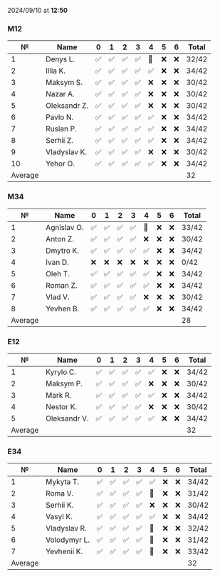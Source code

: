 2024/09/10 at **12:50**
### M12
|№|Name|0|1|2|3|4|5|6|Total|
|-----|-----|-----|-----|-----|-----|-----|-----|-----|-----|
|1|Denys L.|✅|✅|✅|✅|🔄|❌|❌|32/42|
|2|Illia K.|✅|✅|✅|✅|✅|❌|❌|34/42|
|3|Maksym S.|✅|✅|✅|✅|❌|❌|❌|30/42|
|4|Nazar A.|✅|✅|✅|✅|❌|❌|❌|30/42|
|5|Oleksandr Z.|✅|✅|✅|✅|❌|❌|❌|30/42|
|6|Pavlo N.|✅|✅|✅|✅|✅|❌|❌|34/42|
|7|Ruslan P.|✅|✅|✅|✅|✅|❌|❌|34/42|
|8|Serhii Z.|✅|✅|✅|✅|✅|❌|❌|34/42|
|9|Vladyslav K.|✅|✅|✅|✅|❌|❌|❌|30/42|
|10|Yehor O.|✅|✅|✅|✅|✅|❌|❌|34/42|
|Average|||||||||32|
### M34
|№|Name|0|1|2|3|4|5|6|Total|
|-----|-----|-----|-----|-----|-----|-----|-----|-----|-----|
|1|Agnislav O.|✅|✅|✅|✅|🔄|❌|❌|33/42|
|2|Anton Z.|✅|✅|✅|✅|❌|❌|❌|30/42|
|3|Dmytro K.|✅|✅|✅|✅|✅|❌|❌|34/42|
|4|Ivan D.|❌|❌|❌|❌|❌|❌|❌|0/42|
|5|Oleh T.|✅|✅|✅|✅|✅|❌|❌|34/42|
|6|Roman Z.|✅|✅|✅|✅|✅|❌|❌|34/42|
|7|Vlad V.|✅|✅|✅|✅|❌|❌|❌|30/42|
|8|Yevhen B.|✅|✅|✅|✅|✅|❌|❌|34/42|
|Average|||||||||28|
### E12
|№|Name|0|1|2|3|4|5|6|Total|
|-----|-----|-----|-----|-----|-----|-----|-----|-----|-----|
|1|Kyrylo C.|✅|✅|✅|✅|✅|❌|❌|34/42|
|2|Maksym P.|✅|✅|✅|✅|❌|❌|❌|30/42|
|3|Mark R.|✅|✅|✅|✅|✅|❌|❌|34/42|
|4|Nestor K.|✅|✅|✅|✅|❌|❌|❌|30/42|
|5|Oleksandr V.|✅|✅|✅|✅|✅|❌|❌|34/42|
|Average|||||||||32|
### E34
|№|Name|0|1|2|3|4|5|6|Total|
|-----|-----|-----|-----|-----|-----|-----|-----|-----|-----|
|1|Mykyta T.|✅|✅|✅|✅|✅|❌|❌|34/42|
|2|Roma V.|✅|✅|✅|✅|🔄|❌|❌|31/42|
|3|Serhii K.|✅|✅|✅|✅|❌|❌|❌|30/42|
|4|Vasyl K.|✅|✅|✅|✅|✅|❌|❌|34/42|
|5|Vladyslav R.|✅|✅|✅|✅|🔄|❌|❌|32/42|
|6|Volodymyr L.|✅|✅|✅|✅|🔄|❌|❌|31/42|
|7|Yevhenii K.|✅|✅|✅|✅|🔄|❌|❌|33/42|
|Average|||||||||32|
